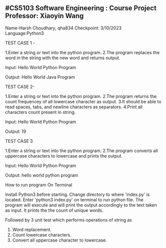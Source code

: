 #CS5103 Software Engineering : Course Project   Professor: Xiaoyin Wang
-----------------------------------------------------------------------
Name-Harsh Choudhary, qha834
Checkpoint: 3/10/2023
Language:Python3

TEST CASE 1 -

1.Enter a string or text into the python program.
2.The program replaces the word in the string with the new word and returns output.

Input: Hello World Python Program

Output: Hello World Java Program

TEST CASE 2-

1.Enter a string or text into the python program.
2.The program returns the count frequencey of all lowercase character as output.
3.It should be able to read spaces, tabs, and newline characters as separators.
4.Print all characters count present in string.

Input: Hello World Python Program

Output: 19

TEST CASE 3

1.Enter a string or text into the python program.
2.The program converts all uppercase characters to lowercase and prints the output.

Input: Hello World Python Program

Output: hello world python program

How to run program
On Terminal 

Install Python3 before starting.
Change directory to where 'index.py' is located. 
Enter 'python3 index.py' on terminal to run python file.
The program will execute and will print the output accordingly to the text taken as input. 
It prints the the count of unique words.

Followed by 3 unit test which performs operations of string as 
1. Word replacement.
2. Count lowercase characters.
3. Convert all uppercase character to lowercase.


